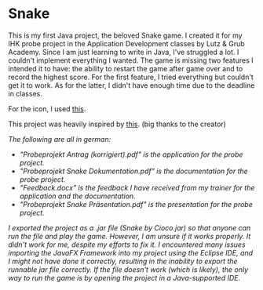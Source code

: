 # Snake
This is my first Java project, the beloved Snake game. I created it for my IHK probe project in the Application Development classes by Lutz & Grub Academy. Since I am just learning to write in Java, I've struggled a lot. I couldn't implement everything I wanted. The game is missing two features I intended it to have: the ability to restart the game after game over and to record the highest score. For the first feature, I tried everything but couldn't get it to work. As for the latter, I didn't have enough time due to the deadline in classes.

For the icon, I used [this](https://www.freepik.com/icon/snake_427533).
  
This project was heavily inspired by [this](https://www.youtube.com/watch?v=VmChebZcb2U). (big thanks to the creator)

*The following are all in german:*
- *"Probeprojekt Antrag (korrigiert).pdf" is the application for the probe project.*
- *"Probeprojekt Snake Dokumentation.pdf" is the documentation for the probe project.*
- *"Feedback.docx" is the feedback I have received from my trainer for the application and the documentation.*
- *"Probeprojekt Snake Präsentation.pdf" is the presentation for the probe project.*
 
*I exported the project as a .jar file (Snake by Cioco.jar) so that anyone can run the file and play the game. However, I am unsure if it works properly. It didn't work for me, despite my efforts to fix it. I encountered many issues importing the JavaFX Framework into my project using the Eclipse IDE, and I might not have done it correctly, resulting in the inability to export the runnable jar file correctly. If the file doesn't work (which is likely), the only way to run the game is by opening the project in a Java-supported IDE.*
